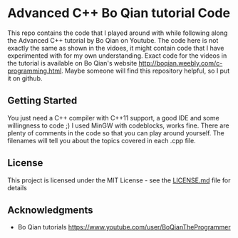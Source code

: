 # Advanced C++ Bo Qian tutorial Code

This repo contains the code that I played around with while following along the Advanced C++ tutorial by Bo Qian on Youtube. The code here is not exactly the same as shown in the vidoes, it might contain code that I have experimented with for my own understanding. Exact code for the videos in the tutorial is available on Bo Qian's website http://boqian.weebly.com/c-programming.html. Maybe someone will find this repository helpful, so I put it on github.

## Getting Started

You just need a C++ compiler with C++11 support, a good IDE and some willingness to code ;)
I used MinGW with codeblocks, works fine. There are plenty of comments in the code so that you can play around yourself. The filenames will tell you about the topics covered in each .cpp file.

## License

This project is licensed under the MIT License - see the [LICENSE.md](LICENSE.md) file for details

## Acknowledgments

* Bo Qian tutorials https://www.youtube.com/user/BoQianTheProgrammer


